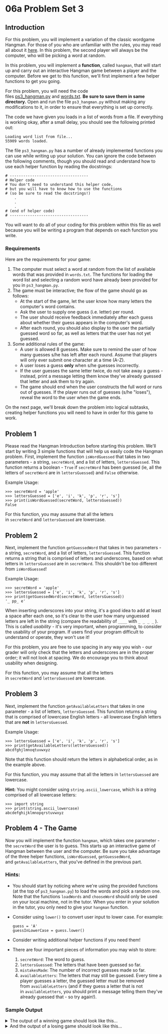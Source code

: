 # 06a Problem Set 3

## Introduction

For this problem, you will implement a variation of the classic wordgame Hangman. For those of you who are unfamiliar with the rules, you may read all about it [here](http://en.wikipedia.org/wiki/Hangman%20%28game%29). In this problem, the second player will always be the computer, who will be picking a word at random.

In this problem, you will implement a **function**, called `hangman`, that will start up and carry out an interactive Hangman game between a player and the computer. Before we get to this function, we'll first implement a few helper functions to get you going.

For this problem, you will need the code files [ps3_hangman.py](/ps3_hangman.py) and [words.txt](/words.txt). **Be sure to save them in same directory.** Open and run the file `ps3_hangman.py` without making any modifications to it, in order to ensure that everything is set up correctly.

The code we have given you loads in a list of words from a file. If everything is working okay, after a small delay, you should see the following printed out:

```
Loading word list from file...
55909 words loaded.
```


The file `ps3_hangman.py` has a number of already implemented functions you can use while writing up your solution. You can ignore the code between the following comments, though you should read and understand how to use each helper function by reading the docstrings:

```
# -----------------------------------
# Helper code
# You don't need to understand this helper code,
# but you will have to know how to use the functions
# (so be sure to read the docstrings!)
    .
    .
    .
# (end of helper code)
# -----------------------------------
```

You will want to do all of your coding for this problem within this file as well because you will be writing a program that depends on each function you write.

### **Requirements**

Here are the requirements for your game:

1. The computer must select a word at random from the list of available words that was provided in `words.txt`. The functions for loading the word list and selecting a random word have already been provided for you in `ps3_hangman.py`.
2. The game must be interactive; the flow of the game should go as follows:
    - At the start of the game, let the user know how many letters the computer's word contains.
    - Ask the user to supply one guess (i.e. letter) per round.
    - The user should receive feedback immediately after each guess about whether their guess appears in the computer's word.
    - After each round, you should also display to the user the partially guessed word so far, as well as letters that the user has not yet guessed.
3. Some additional rules of the game:
    - A user is allowed 8 guesses. Make sure to remind the user of how many guesses s/he has left after each round. Assume that players will only ever submit one character at a time (A-Z).
    - A user loses a guess **only** when s/he guesses incorrectly.
    - If the user guesses the same letter twice, do not take away a guess - instead, print a message letting them know they've already guessed that letter and ask them to try again.
    - The game should end when the user constructs the full word or runs out of guesses. If the player runs out of guesses (s/he "loses"), reveal the word to the user when the game ends.

On the next page, we'll break down the problem into logical subtasks, creating helper functions you will need to have in order for this game to work.

## Problem 1

Please read the Hangman Introduction before starting this problem. We'll start by writing 3 simple functions that will help us easily code the Hangman problem. First, implement the function `isWordGuessed` that takes in two parameters - a string, `secretWord`, and a list of letters, `lettersGuessed`. This function returns a boolean - `True` if `secretWord` has been guessed (ie, all the letters of `secretWord` are in `lettersGuessed`) and `False` otherwise.

Example Usage:

```
>>> secretWord = 'apple'
>>> lettersGuessed = ['e', 'i', 'k', 'p', 'r', 's']
>>> print(isWordGuessed(secretWord, lettersGuessed))
False
```

For this function, you may assume that all the letters in `secretWord` and `lettersGuessed` are lowercase.

## Problem 2

Next, implement the function `getGuessedWord` that takes in two parameters - a string, `secretWord`, and a list of letters, `lettersGuessed`. This function returns a string that is comprised of letters and underscores, based on what letters in `lettersGuessed` are in `secretWord`. This shouldn't be too different from `isWordGuessed`!

Example Usage:

```
>>> secretWord = 'apple'
>>> lettersGuessed = ['e', 'i', 'k', 'p', 'r', 's']
>>> print(getGuessedWord(secretWord, lettersGuessed))
'_ pp_ e'
```

When inserting underscores into your string, it's a good idea to add at least a space after each one, so it's clear to the user how many unguessed letters are left in the string (compare the readability of `____` with `_ _ _ _` ). This is called *usability* - it's very important, when programming, to consider the usability of your program. If users find your program difficult to understand or operate, they won't use it!

For this problem, you are free to use spacing in any way you wish - our grader will only check that the letters and underscores are in the proper order; it will not look at spacing. We do encourage you to think about usability when designing.

For this function, you may assume that all the letters in `secretWord` and `lettersGuessed` are lowercase.

## Problem 3

Next, implement the function `getAvailableLetters` that takes in one parameter - a list of letters, `lettersGuessed`. This function returns a string that is comprised of lowercase English letters - all lowercase English letters that are **not** in `lettersGuessed`.

Example Usage:

```
>>> lettersGuessed = ['e', 'i', 'k', 'p', 'r', 's']
>>> print(getAvailableLetters(lettersGuessed))
abcdfghjlmnoqtuvwxyz
```

Note that this function should return the letters in alphabetical order, as in the example above.

For this function, you may assume that all the letters in `lettersGuessed` are lowercase.

**Hint:** You might consider using `string.ascii_lowercase`, which is a string comprised of all lowercase letters:

```
>>> import string
>>> print(string.ascii_lowercase)
abcdefghijklmnopqrstuvwxyz
```

## Problem 4 **- The Game**

Now you will implement the function `hangman`, which takes one parameter - the `secretWord` the user is to guess. This starts up an interactive game of Hangman between the user and the computer. Be sure you take advantage of the three helper functions, `isWordGuessed`, `getGuessedWord`, and `getAvailableLetters`, that you've defined in the previous part.

### Hints:

- You should start by noticing where we're using the provided functions (at the top of `ps3_hangman.py`) to load the words and pick a random one. Note that the functions `loadWords` and `chooseWord` should only be used on your local machine, not in the tutor. When you enter in your solution in the tutor, you only need to give your `hangman` function.
- Consider using `lower()` to convert user input to lower case. For example:
    
    ```
    guess = 'A'
    guessInLowerCase = guess.lower()
    ```
    
- Consider writing additional helper functions if you need them!
- There are four important pieces of information you may wish to store:
    1. `secretWord`: The word to guess.
    2. `lettersGuessed`: The letters that have been guessed so far.
    3. `mistakesMade`: The number of incorrect guesses made so far.
    4. `availableLetters`: The letters that may still be guessed. Every time a player guesses a letter, the guessed letter must be removed from `availableLetters` (and if they guess a letter that is not in `availableLetters`, you should print a message telling them they've already guessed that - so try again!).

### Sample Output

<details><summary>The output of a winning game should look like this...</summary>

```
	Loading word list from file...
	55900 words loaded.
	Welcome to the game Hangman!
	I am thinking of a word that is 4 letters long.
	-------------
	You have 8 guesses left.
	Available letters: abcdefghijklmnopqrstuvwxyz
	Please guess a letter: a
	Good guess: _ a_ _
	------------
	You have 8 guesses left.
	Available letters: bcdefghijklmnopqrstuvwxyz
	Please guess a letter: a
	Oops! You've already guessed that letter: _ a_ _
	------------
	You have 8 guesses left.
	Available letters: bcdefghijklmnopqrstuvwxyz
	Please guess a letter: s
	Oops! That letter is not in my word: _ a_ _
	------------
	You have 7 guesses left.
	Available letters: bcdefghijklmnopqrtuvwxyz
	Please guess a letter: t
	Good guess: ta_ t
	------------
	You have 7 guesses left.
	Available letters: bcdefghijklmnopqruvwxyz
	Please guess a letter: r
	Oops! That letter is not in my word: ta_ t
	------------
	You have 6 guesses left.
	Available letters: bcdefghijklmnopquvwxyz
	Please guess a letter: m
	Oops! That letter is not in my word: ta_ t
	------------
	You have 5 guesses left.
	Available letters: bcdefghijklnopquvwxyz
	Please guess a letter: c
	Good guess: tact
	------------
	Congratulations, you won!

```
</details>

<details><summary>And the output of a losing game should look like this...</summary>

```
	Loading word list from file...
	55900 words loaded.
	Welcome to the game Hangman!
	I am thinking of a word that is 4 letters long.
	-----------
	You have 8 guesses left.
	Available Letters: abcdefghijklmnopqrstuvwxyz
	Please guess a letter: a
	Oops! That letter is not in my word: _ _ _ _
	-----------
	You have 7 guesses left.
	Available Letters: bcdefghijklmnopqrstuvwxyz
	Please guess a letter: b
	Oops! That letter is not in my word: _ _ _ _
	-----------
	You have 6 guesses left.
	Available Letters: cdefghijklmnopqrstuvwxyz
	Please guess a letter: c
	Oops! That letter is not in my word: _ _ _ _
	-----------
	You have 5 guesses left.
	Available Letters: defghijklmnopqrstuvwxyz
	Please guess a letter: d
	Oops! That letter is not in my word: _ _ _ _
	-----------
	You have 4 guesses left.
	Available Letters: efghijklmnopqrstuvwxyz
	Please guess a letter: e
	Good guess: e_ _ e
	-----------
	You have 4 guesses left.
	Available Letters: fghijklmnopqrstuvwxyz
	Please guess a letter: f
	Oops! That letter is not in my word: e_ _ e
	-----------
	You have 3 guesses left.
	Available Letters: ghijklmnopqrstuvwxyz
	Please guess a letter: g
	Oops! That letter is not in my word: e_ _ e
	-----------
	You have 2 guesses left.
	Available Letters: hijklmnopqrstuvwxyz
	Please guess a letter: h
	Oops! That letter is not in my word: e_ _ e
	-----------
	You have 1 guesses left.
	Available Letters: ijklmnopqrstuvwxyz
	Please guess a letter: i
	Oops! That letter is not in my word: e_ _ e
	-----------
	Sorry, you ran out of guesses. The word was else.

```
</details>